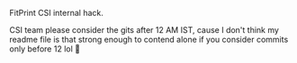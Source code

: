 FitPrint CSI internal hack.

CSI team please consider the gits after 12 AM IST, cause I don't think my readme file is that strong enough to contend alone if you consider commits only before 12 lol 🙏
